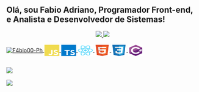 ## Olá, sou Fabio Adriano, Programador Front-end, e Analista e Desenvolvedor de Sistemas!
<div align="center">
  <a href="https://github.com/F4bio00">
  <img height="180em" src="https://github-readme-stats.vercel.app/api?username=F4bio00&show_icons=true&theme=orange&include_all_commits=true&count_private=true"/>
  <img height="180em" src="https://github-readme-stats.vercel.app/api/top-langs/?username=F4bio00&layout=compact&langs_count=7&theme=orange"/>
</div>
<div style="display: inline_block"><br>
  
          
  <img align="center" alt="F4bio00-Ph" height="30" width="40" src="https://cdn.jsdelivr.net/gh/devicons/devicon/icons/photoshop/photoshop-plain.svg" />    
  <img align="center" alt="F4bio00-Js" height="30" width="40" src="https://raw.githubusercontent.com/devicons/devicon/master/icons/javascript/javascript-plain.svg">
  <img align="center" alt="F4bio00-Ts" height="30" width="40" src="https://raw.githubusercontent.com/devicons/devicon/master/icons/typescript/typescript-plain.svg">
  <img align="center" alt="F4bio00-React" height="30" width="40" src="https://raw.githubusercontent.com/devicons/devicon/master/icons/react/react-original.svg">
  <img align="center" alt="F4bio00-HTML" height="30" width="40" src="https://raw.githubusercontent.com/devicons/devicon/master/icons/html5/html5-original.svg">
  <img align="center" alt="F4bio00-CSS" height="30" width="40" src="https://raw.githubusercontent.com/devicons/devicon/master/icons/css3/css3-original.svg">
  <img align="center" alt="F4bio00-Csharp" height="30" width="40" src="https://raw.githubusercontent.com/devicons/devicon/master/icons/csharp/csharp-original.svg">
  
  ##
 
<div> 
    <a href="https://instagram.com/fasp_tec_solucoes" target="_blank"><img src="https://img.shields.io/badge/-Instagram-%23E4405F?style=for-the-badge&logo=instagram&logoColor=white" target="_blank"></a>
  
  
  <a href="[https://instagram.com/fasp_tec_solucoes](https://m.facebook.com/profile.php?id=100090245236952&mibextid=LQQJ4d)" target="_blank"><img src="https://img.shields.io/badge/-Facebook-%23E4405F?style=for-the-badge&logo=facebook&logoColor=white" target="_blank"></a>
  

  
</div>

